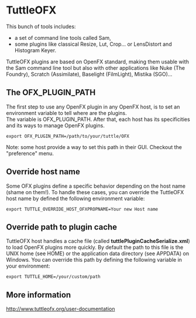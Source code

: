 # TuttleOFX

This bunch of tools includes:
* a set of command line tools called Sam,
* some plugins like classical Resize, Lut, Crop... or LensDistort and Histogram Keyer.

TuttleOFX plugins are based on OpenFX standard, making them usable with the Sam command line tool but also with other applications like Nuke (The Foundry), Scratch (Assimilate), Baselight (FilmLight), Mistika (SGO)...

## The OFX_PLUGIN_PATH
The first step to use any OpenFX plugin in any OpenFX host, is to set an environment variable to tell where are the plugins.  
The variable is OFX_PLUGIN_PATH. After that, each host has its specificities and its ways to manage OpenFX plugins.

```
export OFX_PLUGIN_PATH=/path/to/your/tuttle/OFX
```

Note: some host provide a way to set this path in their GUI. Checkout the "preference" menu.


## Override host name
Some OFX plugins define a specific behavior depending on the host name (shame on them!).
To handle these cases, you can override the TuttleOFX host name by defined the following environment variable:
```
export TUTTLE_OVERRIDE_HOST_OFXPROPNAME=Your new Host name
```

## Override path to plugin cache
TuttleOFX host handles a cache file (called __tuttlePluginCacheSerialize.xml__) to load OpenFX plugins more quickly.
By default the path to this file is the UNIX home (see HOME) or the application data directory (see APPDATA) on Windows.
You can override this path by defining the following variable in your environment:
```
export TUTTLE_HOME=/your/custom/path
```


## More information
http://www.tuttleofx.org/user-documentation
